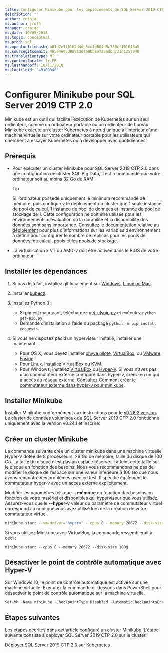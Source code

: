 ```yaml
---
title: Configurer Minikube pour les déploiements de SQL Server 2019 CTP 2.0 | Microsoft Docs
description: ''
author: rothja
ms.author: jroth
manager: craigg
ms.date: 10/05/2018
ms.topic: conceptual
ms.prod: sql
ms.openlocfilehash: a01d7e1f0162d4dc5cc1d604d5c780cf101646a5
ms.sourcegitcommit: 485e4e05d88813d2a8bb8e7296dbd721d125f940
ms.translationtype: MT
ms.contentlocale: fr-FR
ms.lasthandoff: 10/11/2018
ms.locfileid: "49100340"
---
```

# <a name="configure-minikube-for-sql-server-2019-ctp-20"></a>Configurer Minikube pour SQL Server 2019 CTP 2.0

Minikube est un outil qui facilite l’exécution de Kubernetes sur un seul ordinateur, comme un ordinateur portable ou un ordinateur de bureau. Minikube exécute un cluster Kubernetes à nœud unique à l’intérieur d’une machine virtuelle sur votre ordinateur portable pour les utilisateurs qui cherchent à essayer Kubernetes ou à développer avec quotidiennes. 

## <a name="prerequisites"></a>Prérequis

- Pour exécuter un cluster Minikube pour SQL Server 2019 CTP 2.0 dans une configuration de cluster SQL Big Data, il est recommandé que votre ordinateur soit au moins 32 Go de RAM.

   > [!TIP] 
   > Si l’ordinateur possède uniquement le minimum recommandé de mémoire, puis configurez le déploiement du cluster que 1 seule instance de pool de calcul, 1 instance de pool de données et instance de pool de stockage de 1. Cette configuration ne doit être utilisée pour les environnements d’évaluation où la durabilité et la disponibilité des données sont sans importance. Consultez le [documentation relative au déploiement](deployment-guidance.md#define-environment-variables) pour plus d’informations sur les variables d’environnement à définir pour configurer le nombre de réplicas pour les pools de données, de calcul, pools et les pools de stockage.

- La virtualisation x VT ou AMD-v doit être activée dans le BIOS de votre ordinateur.

## <a name="install-dependencies"></a>Installer les dépendances

1. Si pas déjà fait, installez git localement sur [Windows](https://git-for-windows.github.io/), [Linux ou Mac](https://git-scm.com/book/en/v2/Getting-Started-Installing-Git).

1. Installer [kubectl](https://kubernetes.io/docs/tasks/tools/install-kubectl/).

1. Installez Python 3 :
   - Si pip est manquant, téléchargez [get-clspip.py](https://bootstrap.pypa.io/get-pip.py) et exécutez `python get-pip.py`.
   - Demande d’installation à l’aide du package `python -m pip install requests`.

1. Si vous ne disposez pas d’un hyperviseur installé, installer une maintenant.
   - Pour OS X, vous devez installer [xhyve pilote](https://git.k8s.io/minikube/docs/drivers.md), [VirtualBox](https://www.virtualbox.org/wiki/Downloads), ou [VMware Fusion](https://www.vmware.com/products/fusion).
   - Pour Linux, installez [VirtualBox](https://www.virtualbox.org/wiki/Downloads) ou [KVM](http://www.linux-kvm.org/).
   - Pour Windows, installez [VirtualBox](https://www.virtualbox.org/wiki/Downloads) ou [Hyper-V](https://msdn.microsoft.com/virtualization/hyperv_on_windows/quick_start/walkthrough_install). Si vous n’avez pas d’un commutateur externe configuré dans hyper-v, créez-en un qui a accès au réseau externe.  Consultez Comment [créer le commutateur externe dans hyper-v pour minikube](https://blogs.msdn.microsoft.com/wasimbloch/2017/01/23/setting-up-kubernetes-on-windows10-laptop-with-minikube/).

## <a name="install-minikube"></a>Installer Minikube

Installer Minikube conformément aux instructions pour le [v0.28.2 version](https://github.com/kubernetes/minikube/releases/tag/v0.28.2). Le cluster de données volumineux de SQL Server 2019 CTP 2.0 fonctionne uniquement avec la version v0.24.1 et inscrire.

## <a name="create-a-minikube-cluster"></a>Créer un cluster Minikube

La commande suivante crée un cluster minikube dans une machine virtuelle Hyper-V dotée de 8 processeurs, 28 Go de mémoire, taille du disque de 100 Go. La taille du disque n’est pas un espace réservé.  Il atteint cette taille sur le disque en fonction des besoins.  Nous vous recommandons ne pas de modifier le disque de l’espace sur une valeur inférieure à 100 Go que nous avons rencontré des problèmes avec ce test. Il spécifie également le commutateur hyper-v avec un accès externe explicitement.

Modifier les paramètres tels que **--mémoire** en fonction des besoins en fonction de votre matériel et disponibles qui hyperviseur que vous utilisez.  Assurez-vous que le **--hyper-v** valeur du paramètre de commutateur virtuel correspond au nom que vous avez utilisé lors de la création de votre commutateur virtuel.

```bash
minikube start --vm-driver="hyperv" --cpus 8 --memory 28672 --disk-size 100g --hyperv-virtual-switch "External"
```

Si vous utilisez Minikube avec VirtualBox, la commande ressemblerait à ceci :

```base
minikube start --cpus 8 --memory 28672 --disk-size 100g
```

## <a name="disable-automatic-checkpoint-with-hyper-v"></a>Désactiver le point de contrôle automatique avec Hyper-V

Sur Windows 10, le point de contrôle automatique est activée sur une machine virtuelle. Exécutez la commande ci-dessous dans PowerShell pour désactiver le point de contrôle automatique sur la machine virtuelle.

```PowerShell
Set-VM -Name minikube -CheckpointType Disabled -AutomaticCheckpointsEnabled $false
```

## <a name="next-steps"></a>Étapes suivantes

Les étapes décrites dans cet article configuré un cluster Minikube. L’étape suivante consiste à déployer SQL Server 2019 CTP 2.0 sur le cluster.

[Déployer SQL Server 2019 CTP 2.0 sur Kubernetes](deployment-guidance.md#deploy)
